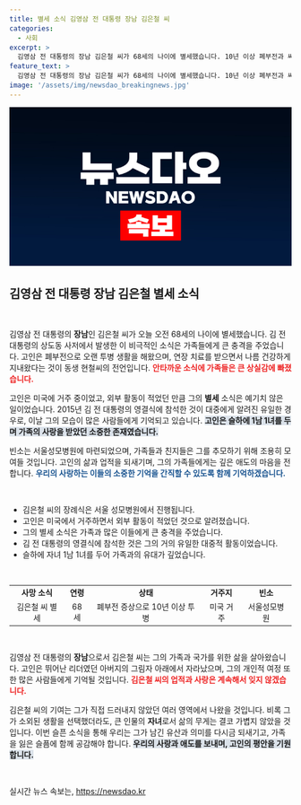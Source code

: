 ```yaml
---
title: 별세 소식 김영삼 전 대통령 장남 김은철 씨
categories:
  - 사회
excerpt: >
  김영삼 전 대통령의 장남 김은철 씨가 68세의 나이에 별세했습니다. 10년 이상 폐부전과 싸워온 그는 갑작스러운 죽음으로 가족들에게 큰 충격을 안겼습니다. 빈소는 서울성모병원에 마련되었습니다.
feature_text: >
  김영삼 전 대통령의 장남 김은철 씨가 68세의 나이에 별세했습니다. 10년 이상 폐부전과 싸워온 그는 갑작스러운 죽음으로 가족들에게 큰 충격을 안겼습니다. 빈소는 서울성모병원에 마련되었습니다.
image: '/assets/img/newsdao_breakingnews.jpg'
---
```


<p><img src="/assets/img/newsdao_breakingnews.jpg" alt="ontimetimes 속보" /></p>

<h2 data-ke-size="size26">김영삼 전 대통령 장남 김은철 별세 소식</h2>

<p data-ke-size="size16">&nbsp;</p>

<p>김영삼 전 대통령의 <b>장남</b>인 김은철 씨가 오늘 오전 68세의 나이에 별세했습니다. 김 전 대통령의 상도동 사저에서 발생한 이 비극적인 소식은 가족들에게 큰 충격을 주었습니다. 고인은 폐부전으로 오랜 투병 생활을 해왔으며, 연장 치료를 받으면서 나름 건강하게 지내왔다는 것이 동생 현철씨의 전언입니다. <b><span style="color: #ee2323;">안타까운 소식에 가족들은 큰 상실감에 빠졌습니다.</span></b> </p>

<p>고인은 미국에 거주 중이었고, 외부 활동이 적었던 만큼 그의 <b>별세</b> 소식은 예기치 않은 일이었습니다. 2015년 김 전 대통령의 영결식에 참석한 것이 대중에게 알려진 유일한 경우로, 이날 그의 모습이 많은 사람들에게 기억되고 있습니다. <b><span style="background-color: #21538527;">고인은 슬하에 1남 1녀를 두며 가족의 사랑을 받았던 소중한 존재였습니다.</span></b> </p>

<p>빈소는 서울성모병원에 마련되었으며, 가족들과 친지들은 그를 추모하기 위해 조용히 모여들 것입니다. 고인의 삶과 업적을 되새기며, 그의 가족들에게는 깊은 애도의 마음을 전합니다. <b><span style="color: #1a5490;">우리의 사랑하는 이들의 소중한 기억을 간직할 수 있도록 함께 기억하겠습니다.</span></b></p>

<p data-ke-size="size16">&nbsp;</p>

<ul>
<li>김은철 씨의 장례식은 서울 성모병원에서 진행됩니다.</li>
<li>고인은 미국에서 거주하면서 외부 활동이 적었던 것으로 알려졌습니다.</li>
<li>그의 별세 소식은 가족과 많은 이들에게 큰 충격을 주었습니다.</li>
<li>김 전 대통령의 영결식에 참석한 것은 그의 거의 유일한 대중적 활동이었습니다.</li>
<li>슬하에 자녀 1남 1녀를 두어 가족과의 유대가 깊었습니다.</li>
</ul>

<p data-ke-size="size16">&nbsp;</p>

<table style="width: 100%; border-collapse: collapse;">
<tr>
<td style="text-align: center; height: 17px;"><b>사망 소식</b></td>
<td style="text-align: center; height: 17px;"><b>연령</b></td>
<td style="text-align: center; height: 17px;"><b>상태</b></td>
<td style="text-align: center; height: 17px;"><b>거주지</b></td>
<td style="text-align: center; height: 17px;"><b>빈소</b></td>
</tr>
<tr>
<td style="text-align: center; height: 17px;">김은철 씨 별세</td>
<td style="text-align: center; height: 17px;">68세</td>
<td style="text-align: center; height: 17px;">폐부전 증상으로 10년 이상 투병</td>
<td style="text-align: center; height: 17px;">미국 거주</td>
<td style="text-align: center; height: 17px;">서울성모병원</td>
</tr>
</table>

<p data-ke-size="size16">&nbsp;</p>

<p>김영삼 전 대통령의 <b>장남</b>으로서 김은철 씨는 그의 가족과 국가를 위한 삶을 살아왔습니다. 고인은 뛰어난 리더였던 아버지의 그림자 아래에서 자라났으며, 그의 개인적 여정 또한 많은 사람들에게 기억될 것입니다. <b><span style="color: #ee2323;">김은철 씨의 업적과 사랑은 계속해서 잊지 않겠습니다.</span></b> </p>

<p>김은철 씨의 기여는 그가 직접 드러내지 않았던 여러 영역에서 나왔을 것입니다. 비록 그가 소외된 생활을 선택했더라도, 큰 인물의 <b>자녀</b>로서 삶의 무게는 결코 가볍지 않았을 것입니다. 이번 슬픈 소식을 통해 우리는 그가 남긴 유산과 의미를 다시금 되새기고, 가족을 잃은 슬픔에 함께 공감해야 합니다.  <b><span style="background-color: #21538527;">우리의 사랑과 애도를 보내며, 고인의 평안을 기원합니다.</span></b> </p>

<p data-ke-size="size16">&nbsp;</p>
실시간 뉴스 속보는, <a href="https://newsdao.kr" rel="dofollow">https://newsdao.kr</a>


